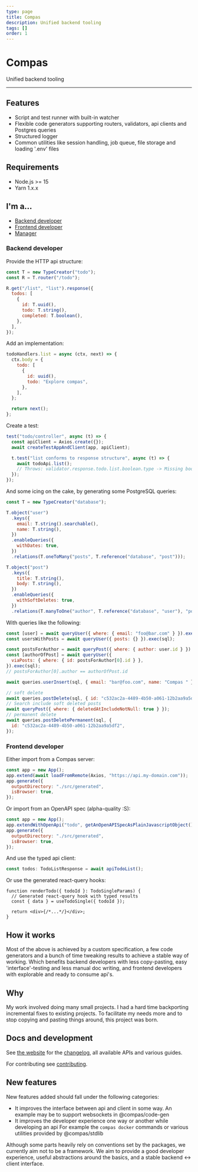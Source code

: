 ```yaml
---
type: page
title: Compas
description: Unified backend tooling
tags: []
order: 1
---
```


# Compas

Unified backend tooling

---

## Features

- Script and test runner with built-in watcher
- Flexible code generators supporting routers, validators, api clients and
  Postgres queries
- Structured logger
- Common utilities like session handling, job queue, file storage and loading
  '.env' files

## Requirements

- Node.js >= 15
- Yarn 1.x.x

## I'm a...

- [Backend developer](/#backenddeveloper)
- [Frontend developer](/#backenddeveloper)
- [Manager](/todo.md)

### Backend developer

Provide the HTTP api structure:

```js
const T = new TypeCreator("todo");
const R = T.router("/todo");

R.get("/list", "list").response({
  todos: [
    {
      id: T.uuid(),
      todo: T.string(),
      completed: T.boolean(),
    },
  ],
});
```

Add an implementation:

```js
todoHandlers.list = async (ctx, next) => {
  ctx.body = {
    todo: [
      {
        id: uuid(),
        todo: "Explore compas",
      },
    ],
  };

  return next();
};
```

Create a test:

```js
test("todo/controller", async (t) => {
  const apiClient = Axios.create({});
  await createTestAppAndClient(app, apiClient);

  t.test("list conforms to response structure", async (t) => {
    await todoApi.list();
    // Throws: validator.response.todo.list.boolean.type -> Missing boolean value at '$.todo[0].completed'
  });
});
```

And some icing on the cake, by generating some PostgreSQL queries:

```js
const T = new TypeCreator("database");

T.object("user")
  .keys({
    email: T.string().searchable(),
    name: T.string(),
  })
  .enableQueries({
    withDates: true,
  })
  .relations(T.oneToMany("posts", T.reference("database", "post")));

T.object("post")
  .keys({
    title: T.string(),
    body: T.string(),
  })
  .enableQueries({
    withSoftDeletes: true,
  })
  .relations(T.manyToOne("author", T.reference("database", "user"), "posts"));
```

With queries like the following:

```js
const [user] = await queryUser({ where: { email: "foo@bar.com" } }).exec(sql);
const usersWithPosts = await queryUser({ posts: {} }).exec(sql);

const postsForAuthor = await queryPost({ where: { author: user.id } }).exe(sql);
const [authorOfPost] = await queryUser({
  viaPosts: { where: { id: postsForAuthor[0].id } },
}).exec(sql);
// postsForAuthor[0].author == authorOfPost.id

await queries.userInsert(sql, { email: "bar@foo.com", name: "Compas " });

// soft delete
await queries.postDelete(sql, { id: "c532ac2a-4489-4b50-a061-12b2aa9a5df2" });
// Search include soft deleted posts
await queryPost({ where: { deletedAtIncludeNotNull: true } });
// permanent delete
await queries.postDeletePermanent(sql, {
  id: "c532ac2a-4489-4b50-a061-12b2aa9a5df2",
});
```

### Frontend developer

Either import from a Compas server:

```js
const app = new App();
app.extend(await loadFromRemote(Axios, "https://api.my-domain.com"));
app.generate({
  outputDirectory: "./src/generated",
  isBrowser: true,
});
```

Or import from an OpenAPI spec (alpha-quality :S):

```js
const app = new App();
app.extendWithOpenApi("todo", getAnOpenAPISpecAsPlainJavascriptObject());
app.generate({
  outputDirectory: "./src/generated",
  isBrowser: true,
});
```

And use the typed api client:

```ts
const todos: TodoListResponse = await apiTodoList();
```

Or use the generated react-query hooks:

```tsx
function renderTodo({ todoId }: TodoSingleParams) {
  // Generated react-query hook with typed results
  const { data } = useTodoSingle({ todoId });

  return <div>{/*...*/}</div>;
}
```

## How it works

Most of the above is achieved by a custom specification, a few code generators
and a bunch of time tweaking results to achieve a stable way of working. Which
benefits backend developers with less copy-pasting, easy 'interface'-testing and
less manual doc writing, and frontend developers with explorable and ready to
consume api's.

## Why

My work involved doing many small projects. I had a hard time backporting
incremental fixes to existing projects. To facilitate my needs more and to stop
copying and pasting things around, this project was born.

## Docs and development

See [the website](https://compasjs.com) for the
[changelog](https://compasjs.com/changelog.html), all available APIs and various
guides.

For contributing see [contributing](https://compasjs.com/contributing.html).

## New features

New features added should fall under the following categories:

- It improves the interface between api and client in some way. An example may
  be to support websockets in @compas/code-gen
- It improves the developer experience one way or another while developing an
  api For example the `compas docker` commands or various utilities provided by
  @compas/stdlib

Although some parts heavily rely on conventions set by the packages, we
currently aim not to be a framework. We aim to provide a good developer
experience, useful abstractions around the basics, and a stable backend <->
client interface.

